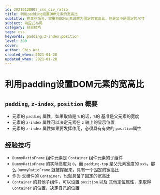 ```yaml
---
id: 20210128002_css_div_ratio
title: 利用padding设置DOM元素的宽高比
subtitle: 在某些场合，需要将DOM元素设置为固定的宽高比，但是又不是固定的尺寸
subject: 响应式布局
category: 经验技巧
tags: css
keywords: padding;z-index;position
level: 300
cover: 
author: Chis Wei
created_when: 2021-01-28
updated_when: 2021-01-28
---
```


# 利用padding设置DOM元素的宽高比

## `padding`, `z-index`, `position` 概要

- 元素的 `padding` 属性，如果取值是 `%` 的话，`%`的 基准是父元素的宽度
- 元素的 `z-index` 属性可以决定元素在 `z` 轴上的显示位置
- 元素的 `z-index` 属性如果要发挥作用，必须具有有效的 `position`属性

## 经验技巧

- `DummyRatioFrame` 组件元素是 `Container` 组件元素的子组件
- `DummyRatioFrame` 的实际高度为 `0`，而 `padding-top` 是父元素宽度的 `xx%`，那么 `DummyRatioFrame` 就被撑起来，具有一个固定的宽高比
- 作为 父组件的 `Container`，也就具备了固定的宽高比
- `Container` 的其他子组件，可以设置 `position` 以及 其他定位属性，来取得 `Container` 的位置，决定自己的位置
